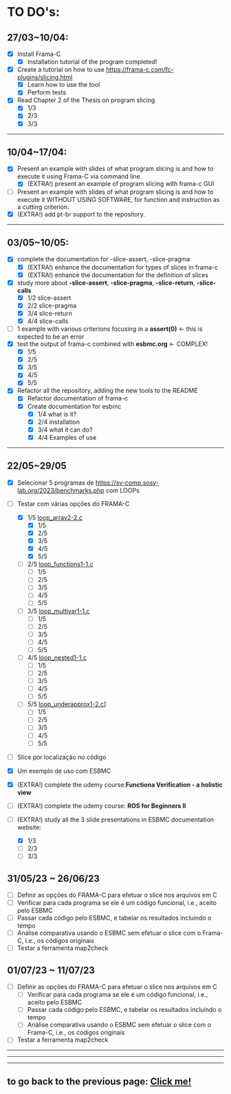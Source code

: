 # **TO DO's**:

## **27/03~10/04**:

- [x] Install Frama-C
  - [x] Installation tutorial of the program completed!
- [x] Create a tutorial on how to use https://frama-c.com/fc-plugins/slicing.html
  - [x] Learn how to use the tool
  - [x] Perform tests
- [x] Read Chapter 2 of the Thesis on program slicing
  - [x] 1/3
  - [x] 2/3
  - [x] 3/3

---

## **10/04~17/04**:

- [x] Present an example with slides of what program slicing is and how to execute it using Frama-C via command line.
  - [x] (EXTRA!) present an example of program slicing with frama-c GUI
- [ ] Present an example with slides of what program slicing is and how to execute it WITHOUT USING SOFTWARE, for function and instruction as a cutting criterion.
- [x] (EXTRA!) add pt-br support to the repository.

---

## **03/05~10/05**:

- [x] complete the documentation for -slice-assert, -slice-pragma
  - [x] (EXTRA!) enhance the documentation for types of slices in frama-c
  - [x] (EXTRA!) enhance the documentation for the definition of slices
- [x] study more about **-slice-assert**, **-slice-pragma**, **-slice-return**, **-slice-calls**
  - [x] 1/2 slice-assert
  - [x] 2/2 slice-pragma
  - [x] 3/4 slice-return
  - [x] 4/4 slice-calls
- [ ] 1 example with various criterions focusing in a **assert(0)** <- this is expected to be an error
- [x] test the output of frama-c combined with **esbmc.org** <- COMPLEX!
  - [x] 1/5
  - [x] 2/5
  - [x] 3/5
  - [x] 4/5
  - [x] 5/5
- [x] Refactor all the repository, adding the new tools to the README
  - [x] Refactor documentation of frama-c
  - [x] Create documentation for esbmc
    - [x] 1/4 what is it?
    - [x] 2/4 installation
    - [x] 3/4 what it can do?
    - [x] 4/4 Examples of use

---

## **22/05~29/05**

- [x] Selecionar 5 programas de https://sv-comp.sosy-lab.org/2023/benchmarks.php com LOOPs

- [ ] Testar com várias opções do FRAMA-C
  - [x] 1/5 [loop_array2-2.c](./tests/loop_tests/loop_array2-2.c)
    - [x] 1/5
    - [x] 2/5
    - [x] 3/5
    - [x] 4/5
    - [x] 5/5
  - [ ] 2/5 [loop_functions1-1.c](./tests/loop_tests/loop_functions1-1.c)
    - [ ] 1/5
    - [ ] 2/5
    - [ ] 3/5
    - [ ] 4/5
    - [ ] 5/5
  - [ ] 3/5 [loop_multivar1-1.c](./tests/loop_tests/loop_multivar1-1.c)
    - [ ] 1/5
    - [ ] 2/5
    - [ ] 3/5
    - [ ] 4/5
    - [ ] 5/5
  - [ ] 4/5 [loop_nested1-1.c](./tests/loop_tests/loop_nested1-1.c)
    - [ ] 1/5
    - [ ] 2/5
    - [ ] 3/5
    - [ ] 4/5
    - [ ] 5/5
  - [ ] 5/5 [loop_underapprox1-2.c](./tests/loop_tests/loop_underapprox1-2.c)]
    - [ ] 1/5
    - [ ] 2/5
    - [ ] 3/5
    - [ ] 4/5
    - [ ] 5/5
- [ ] Slice por localização no código
- [x] Um exemplo de uso com ESBMC
- [x] (EXTRA!) complete the udemy course:**Functiona Verification - a holistic view**
- [ ] (EXTRA!) complete the udemy course: **ROS for Beginners II**
- [ ] (EXTRA!) study all the 3 slide presentations in ESBMC documentation website:
  - [x] 1/3
  - [ ] 2/3
  - [ ] 3/3

## 31/05/23 ~ 26/06/23

- [ ] Definir as opções do FRAMA-C para efetuar o slice nos arquivos em C 
- [ ] Verificar para cada programa se ele é um código funcional, i.e., aceito pelo ESBMC 
- [ ] Passar cada código pelo ESBMC, e tabelar os resultados incluindo o tempo 
- [ ] Análise comparativa usando o ESBMC sem efetuar o slice com o Frama-C, i.e., os códigos originais
- [ ] Testar a ferramenta map2check
  
## 01/07/23 ~ 11/07/23

- [ ] Definir as opções do FRAMA-C para efetuar o slice nos arquivos em C
  - [ ] Verificar para cada programa se ele é um código funcional, i.e., aceito pelo ESBMC
  - [ ] Passar cada código pelo ESBMC, e tabelar os resultados incluindo o tempo
  - [ ] Análise comparativa usando o ESBMC sem efetuar o slice com o Frama-C, i.e., os códigos originais
- [ ] Testar a ferramenta map2check

---

---

---

## to go back to the previous page: [Click me!](../../README.md)
